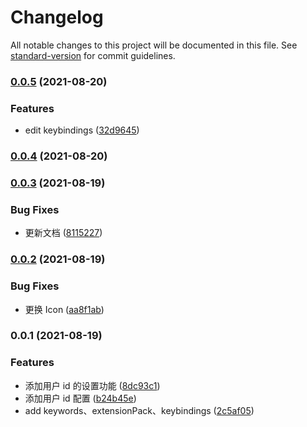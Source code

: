 # Changelog

All notable changes to this project will be documented in this file. See [standard-version](https://github.com/conventional-changelog/standard-version) for commit guidelines.

### [0.0.5](https://github.com/youngjuning/juejin-me/compare/v0.0.4...v0.0.5) (2021-08-20)


### Features

* edit keybindings ([32d9645](https://github.com/youngjuning/juejin-me/commit/32d9645b3fc74bdae2504b04a1a324b0c796cb7a))

### [0.0.4](https://github.com/youngjuning/juejin-me/compare/v0.0.3...v0.0.4) (2021-08-20)

### [0.0.3](https://github.com/youngjuning/juejin-me/compare/v0.0.2...v0.0.3) (2021-08-19)


### Bug Fixes

* 更新文档 ([8115227](https://github.com/youngjuning/juejin-me/commit/811522782930452f333f2688e0fa688067a6a4e2))

### [0.0.2](https://github.com/youngjuning/juejin-me/compare/v0.0.1...v0.0.2) (2021-08-19)


### Bug Fixes

* 更换 Icon ([aa8f1ab](https://github.com/youngjuning/juejin-me/commit/aa8f1ab3232d3a22a8a79bf4c5ab81eede060b4d))

### 0.0.1 (2021-08-19)


### Features

* 添加用户 id 的设置功能 ([8dc93c1](https://github.com/youngjuning/juejin-me/commit/8dc93c158edc6ce6ad3824770f5d0d2dc07c26c3))
* 添加用户 id 配置 ([b24b45e](https://github.com/youngjuning/juejin-me/commit/b24b45e9ccdf9b14f4704e27cd81dd74cf892a03))
* add keywords、extensionPack、keybindings ([2c5af05](https://github.com/youngjuning/juejin-me/commit/2c5af05710ab4b5bfce686444664acedd2c4f9b1))
